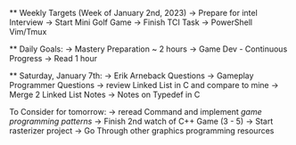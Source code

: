 
** Weekly Targets (Week of January 2nd, 2023)
	-> Prepare for intel Interview
	-> Start Mini Golf Game
	-> Finish TCI Task
	-> PowerShell Vim/Tmux
	
** Daily Goals:
	-> Mastery Preparation ~ 2 hours 
	-> Game Dev - Continuous Progress
	-> Read 1 hour
	
** Saturday, January 7th:
	-> Erik Arneback Questions 
	-> Gameplay Programmer Questions
	-> review Linked List in C and compare to mine
	-> Merge 2 Linked List Notes
	-> Notes on Typedef in C
	
   To Consider for tomorrow:
	-> reread Command and implement *game programming patterns*
	-> Finish 2nd watch of C++ Game (3 - 5) 
	-> Start rasterizer project
	-> Go Through other graphics programming resources